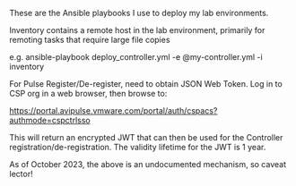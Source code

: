 These are the Ansible playbooks I use to deploy my lab environments.

Inventory contains a remote host in the lab environment, primarily for remoting tasks that require large file copies

e.g. ansible-playbook deploy_controller.yml -e @my-controller.yml -i inventory

For Pulse Register/De-register, need to obtain JSON Web Token. Log in to CSP org in a web browser, then browse to:

https://portal.avipulse.vmware.com/portal/auth/cspacs?authmode=cspctrlsso

This will return an encrypted JWT that can then be used for the Controller registration/de-registration. The validity lifetime for the JWT is 1 year.

As of October 2023, the above is an undocumented mechanism, so caveat lector!
